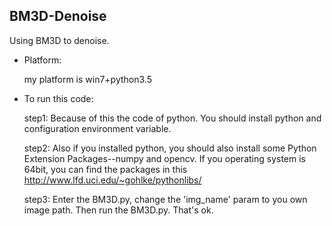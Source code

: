 ## BM3D-Denoise
Using BM3D to denoise.


* Platform:

	my platform is win7+python3.5

* To run this code:

  	step1: Because of this the code of python. You should install python and configuration environment variable.
  	
  	step2: Also if you installed python, you should also install some Python Extension Packages--numpy and opencv.
  	If you operating system is 64bit, you can find the packages in this http://www.lfd.uci.edu/~gohlke/pythonlibs/  
  	
  	step3: Enter the BM3D.py, change the 'img_name' param to you own image path. Then run the BM3D.py. That's ok.
